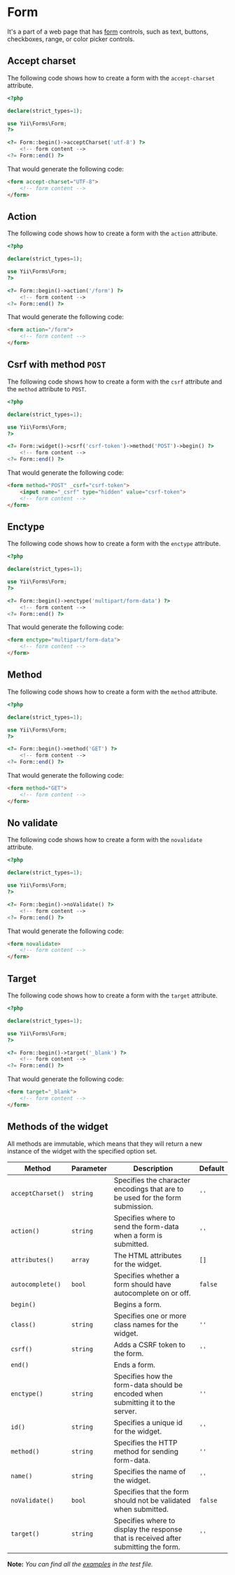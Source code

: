 # Form

 It's a part of a web page that has [form](https://www.w3.org/TR/html52/sec-forms.html) controls, such as text, buttons,
 checkboxes, range, or color picker controls.

## Accept charset

The following code shows how to create a form with the `accept-charset` attribute.

```php
<?php

declare(strict_types=1);

use Yii\Forms\Form;
?>

<?= Form::begin()->acceptCharset('utf-8') ?>
    <!-- form content -->
<?= Form::end() ?>
```

That would generate the following code:

```html
<form accept-charset="UTF-8">
    <!-- form content -->
</form>
```

## Action

The following code shows how to create a form with the `action` attribute.

```php
<?php

declare(strict_types=1);

use Yii\Forms\Form;
?>

<?= Form::begin()->action('/form') ?>
    <!-- form content -->
<?= Form::end() ?>
```

That would generate the following code:

```html
<form action="/form">
    <!-- form content -->
</form>
```

## Csrf with method `POST`

The following code shows how to create a form with the `csrf` attribute and the `method` attribute to `POST`.

```php
<?php

declare(strict_types=1);

use Yii\Forms\Form;
?>

<?= Form::widget()->csrf('csrf-token')->method('POST')->begin() ?>
    <!-- form content -->
<?= Form::end() ?>
```

That would generate the following code:

```html
<form method="POST" _csrf="csrf-token">
    <input name="_csrf" type="hidden" value="csrf-token">
    <!-- form content -->
</form>
```

## Enctype

The following code shows how to create a form with the `enctype` attribute.

```php
<?php

declare(strict_types=1);

use Yii\Forms\Form;
?>

<?= Form::begin()->enctype('multipart/form-data') ?>
    <!-- form content -->
<?= Form::end() ?>
```

That would generate the following code:

```html
<form enctype="multipart/form-data">
    <!-- form content -->
</form>
```

## Method

The following code shows how to create a form with the `method` attribute.

```php
<?php

declare(strict_types=1);

use Yii\Forms\Form;
?>

<?= Form::begin()->method('GET') ?>
    <!-- form content -->
<?= Form::end() ?>
```

That would generate the following code:

```html
<form method="GET">
    <!-- form content -->
</form>
```

## No validate

The following code shows how to create a form with the `novalidate` attribute.

```php
<?php

declare(strict_types=1);

use Yii\Forms\Form;
?>

<?= Form::begin()->noValidate() ?>
    <!-- form content -->
<?= Form::end() ?>
```

That would generate the following code:

```html
<form novalidate>
    <!-- form content -->
</form>
```

## Target

The following code shows how to create a form with the `target` attribute.

```php
<?php

declare(strict_types=1);

use Yii\Forms\Form;
?>

<?= Form::begin()->target('_blank') ?>
    <!-- form content -->
<?= Form::end() ?>
```

That would generate the following code:

```html
<form target="_blank">
    <!-- form content -->
</form>
```

## Methods of the widget

All methods are immutable, which means that they will return a new instance of the widget with the specified option set.

| Method            | Parameter | Description                                                                         | Default |
|-------------------|-----------|-------------------------------------------------------------------------------------|---------|
| `acceptCharset()` | `string`  | Specifies the character encodings that are to be used for the form submission.      | `''`    |
| `action()`        | `string`  | Specifies where to send the form-data when a form is submitted.                     | `''`    |
| `attributes()`    | `array`   | The HTML attributes for the widget.                                                 | `[]`    |
| `autocomplete()`  | `bool`    | Specifies whether a form should have autocomplete on or off.                        | `false` |
| `begin()`         |           | Begins a form.                                                                      |         |
| `class()`         | `string`  | Specifies one or more class names for the widget.                                   | `''`    |
| `csrf()`          | `string`  | Adds a CSRF token to the form.                                                      | `''`    |
| `end()`           |           | Ends a form.                                                                        |         |
| `enctype()`       | `string`  | Specifies how the form-data should be encoded when submitting it to the server.     | `''`    |
| `id()`            | `string`  | Specifies a unique id for the widget.                                               | `''`    |
| `method()`        | `string`  | Specifies the HTTP method for sending form-data.                                    | `''`    |
| `name()`          | `string`  | Specifies the name of the widget.                                                   | `''`    |
| `noValidate()`    | `bool`    | Specifies that the form should not be validated when submitted.                     | `false` |
| `target()`        | `string`  | Specifies where to display the response that is received after submitting the form. | `''`    |

**Note:** *You can find all the [examples](/tests/Doc/FormDocTest.php) in the test file.*

